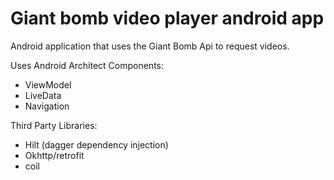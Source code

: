 # Giant bomb video player android app

Android application that uses the Giant Bomb Api to request videos.

Uses Android Architect Components:

* ViewModel
* LiveData
* Navigation

Third Party Libraries:

* Hilt (dagger dependency injection)
* Okhttp/retrofit
* coil
